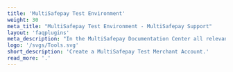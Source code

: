 ```yaml
---
title: 'MultiSafepay Test Environment'
weight: 30
meta_title: "MultiSafepay Test Environment - MultiSafepay Support"
layout: 'faqplugins'
meta_description: "In the MultiSafepay Documentation Center all relevant information regarding our Plugins and API. As well as Support pages for Payment Method, Tools and General Questions. You can also find the contact details of our Support Team and Integration Team."
logo: '/svgs/Tools.svg'
short_description: 'Create a MultiSafepay Test Merchant Account.'
read_more: '.'
---
```

